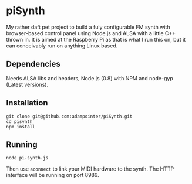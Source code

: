 # piSynth #

My rather daft pet project to build a fuly configurable FM synth with browser-based control panel using Node.js and ALSA
with a little C++ thrown in. It is aimed at the Raspberry Pi as that is what I run this on, but it can conceivably run
on anything Linux based.

## Dependencies ##

Needs ALSA libs and headers, Node.js (0.8) with NPM and node-gyp (Latest versions).

## Installation ##

    git clone git@github.com:adampointer/piSynth.git
    cd pisynth
    npm install

## Running ##

    node pi-synth.js

Then use `aconnect` to link your MIDI hardware to the synth. The HTTP interface will be running on port 8989.


